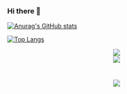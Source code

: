 ### Hi there 👋

<!--
**cyqcw/cyqcw** is a ✨ _special_ ✨ repository because its `README.md` (this file) appears on your GitHub profile.

Here are some ideas to get you started:

- 🔭 I’m currently working on ...
- 🌱 I’m currently learning ...
- 👯 I’m looking to collaborate on ...
- 🤔 I’m looking for help with ...
- 💬 Ask me about ...
- 📫 How to reach me: ...
- 😄 Pronouns: ...
- ⚡ Fun fact: ...
-->


[![Anurag's GitHub stats](https://github-readme-stats.vercel.app/api?username=cyqcw)](https://github.com/anuraghazra/github-readme-stats)


[![Top Langs](https://github-readme-stats.vercel.app/api/top-langs/?username=cyqcw&hide=javascript,html)](https://github.com/anuraghazra/github-readme-stats)


<div align="center"> <img src="https://github-profile-trophy.vercel.app/?username=cyqcw" /> </div>


<div align="center"> <img src="https://github-readme-streak-stats.herokuapp.com/?user=cyqcw" /> </div>

<h1 align="center"> <a href="https://sunguoqi.com/"> <img src="https://readme-typing-svg.herokuapp.com/?lines=console.log(%22Hello%2C%20World!%22);祝您今天愉快!&center=true&size=27"> </a> </h1>

